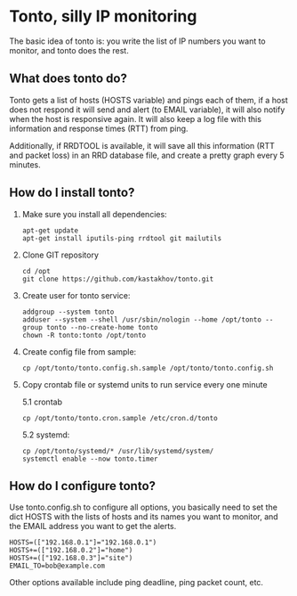 Tonto, silly IP monitoring
==========================

The basic idea of tonto is: you write the list of IP numbers you want to monitor,
and tonto does the rest.

What does tonto do?
-------------------

Tonto gets a list of hosts (HOSTS variable) and pings each of them, if a host does
not respond it will send and alert (to EMAIL variable), it will also notify when the
host is responsive again.  It will also keep a log file with this information and
response times (RTT) from ping.

Additionally, if RRDTOOL is available, it will save all this information (RTT and
packet loss) in an RRD database file, and create a pretty graph every 5 minutes.

How do I install tonto?
-----------------------

1. Make sure you install all dependencies:

    ```shell
    apt-get update
    apt-get install iputils-ping rrdtool git mailutils
    ```

2. Clone GIT repository

    ```shell
    cd /opt
    git clone https://github.com/kastakhov/tonto.git
    ```

3. Create user for tonto service:

    ```shell
    addgroup --system tonto
    adduser --system --shell /usr/sbin/nologin --home /opt/tonto --group tonto --no-create-home tonto
    chown -R tonto:tonto /opt/tonto
    ```

4. Create config file from sample:

    ```shell
    cp /opt/tonto/tonto.config.sh.sample /opt/tonto/tonto.config.sh
    ```

5. Copy crontab file or systemd units to run service every one minute

    5.1 crontab

    ```shell
    cp /opt/tonto/tonto.cron.sample /etc/cron.d/tonto
    ```

    5.2 systemd:

    ```shell
    cp /opt/tonto/systemd/* /usr/lib/systemd/system/
    systemctl enable --now tonto.timer
    ```

How do I configure tonto?
-------------------------

Use tonto.config.sh to configure all options, you basically need to set the dict HOSTS with the lists of hosts and its names
you want to monitor, and the EMAIL address you want to get the alerts.

```shell
HOSTS=(["192.168.0.1"]="192.168.0.1")
HOSTS+=(["192.168.0.2"]="home")
HOSTS+=(["192.168.0.3"]="site")
EMAIL_TO=bob@example.com
```

Other options available include ping deadline, ping packet count, etc.
